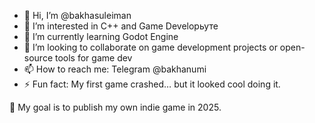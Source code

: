- 👋 Hi, I’m @bakhasuleiman
- 👀 I’m interested in C++ and Game Developьуте
- 🌱 I’m currently learning Godot Engine
- 💞️ I’m looking to collaborate on game development projects or open-source tools for game dev
- 📫 How to reach me: Telegram @bakhanumi
- ⚡ Fun fact: My first game crashed… but it looked cool doing it.

🎯 My goal is to publish my own indie game in 2025.

<!---
bakhasuleiman/bakhasuleiman is a ✨ special ✨ repository because its `README.md` (this file) appears on your GitHub profile.
You can click the Preview link to take a look at your changes.
--->
